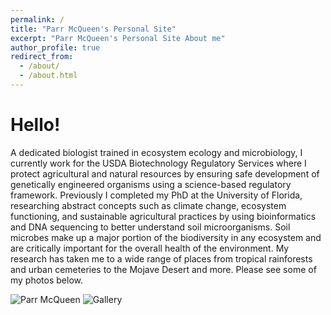 ```yaml
---
permalink: /
title: "Parr McQueen's Personal Site"
excerpt: "Parr McQueen's Personal Site About me"
author_profile: true
redirect_from: 
  - /about/
  - /about.html
---
```


Hello!  
======


A dedicated biologist trained in ecosystem ecology and microbiology, I currently work for the USDA Biotechnology Regulatory Services where I protect agricultural and natural resources by ensuring safe development of genetically engineered organisms using a science-based regulatory framework. 
Previously I completed my PhD at the University of Florida, researching abstract concepts such as climate change, ecosystem functioning, and sustainable agricultural practices by using bioinformatics and DNA sequencing to better understand soil microorganisms. Soil microbes make up a major portion of the biodiversity in any ecosystem and are critically important for the overall health of the environment. My research has taken me to a wide range of places from tropical rainforests and urban cemeteries to the Mojave Desert and more. Please see some of my photos below.

![Parr McQueen](/images/ParrMcQueen.png)
![Gallery](/images/Parr_McQueen_Portfolio.png)

